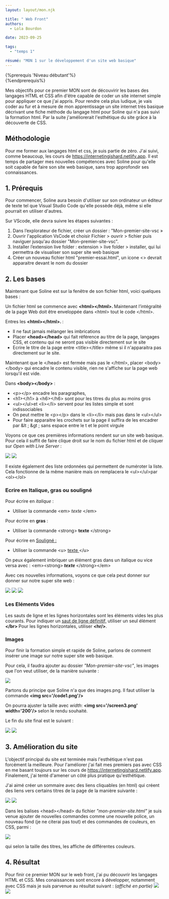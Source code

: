 ```yaml
---
layout: layout/mon.njk

title: " Web Front"
authors:
  - Lola Bourdon

date: 2023-09-25

tags: 
  - "temps 1"

résumé: "MON 1 sur le développement d'un site web basique"
---
```

{%prerequis 'Niveau débutant'%}  
{%endprerequis%}

Mes objectifs pour ce premier MON sont de découvirir les bases des langages HTML et CSS afin d'être capable de coder un site internet simple pour appliquer ce que j'ai appris. Pour rendre cela plus ludique, je vais coder au fur et à mesure de mon apprentissage un site internet très basique décrivant une fiche méthode du langage html pour Soline qui n'a pas suivi la formation html. Par la suite j'améliorerait l'esthétique du site grâce à la découverte de CSS.
 

##  Méthodologie 

Pour me former aux langages html et css, je suis partie de zéro. J'ai suivi, comme beaucoup, les cours de https://internetingishard.netlify.app. 
Il est temps de partager mes nouvelles compétences avec Soline pour qu'elle soit capable de faire son site web basique, sans trop approfondir ses connaissances.

## 1. Prérequis

Pour commencer, Soline aura besoin d'utiliser sur son ordinateur un éditeur de texte tel que Visual Studio Code qu'elle possède déjà, même si elle pourrait en utiliser d'autres. 

Sur VScode, elle devra suivre les étapes suivantes : 
1. Dans l’explorateur de fichier, créer un dossier : "Mon-premier-site-vsc »
3. Ouvrir l'application VsCode et choisir Fichier > ouvrir > fichier puis naviguer jusqu'au dossier "Mon-premier-site-vsc".
4. Installer l’extension live folder : extension > live folder > installer, qui lui permettra de visualiser son super site web basique
5. Créer un nouveau fichier html "premier-essai.html", un icone <> devrait apparaitre devant le nom du dossier 

## 2. Les bases 
Maintenant que Soline est sur la fenêtre de son fichier html, voici quelques bases :

Un fichier html se commence avec <strong> &lt;html&gt;&lt;/html&gt;. </strong>
Maintenant l’intégralité de la page Web doit être enveloppée dans  &lt;html&gt; tout le code &lt;/html&gt;. 


Entres les <strong> &lt;html&gt;&lt;/html&gt;. </strong>:
- Il ne faut jamais mélanger les imbrications 
- Placer <strong> &lt;head&gt;&lt;/head&gt;</strong> qui fait référence au titre de la page, langages CSS, et contenu qui ne seront pas visible directement sur le site 
-  Ecrire le titre de la page entre &lt;title&gt;&lt;/title&gt; même si il n'apparaitra pas directement sur le site.

Maintenant que le &lt;/head&gt; est fermée mais pas le &lt;/html&gt;, placer &lt;body&gt;&lt;/body&gt; qui encadre le contenu visible, rien ne s'affiche  sur la page web lorsqu'il est vide. 

Dans <strong>&lt;body&gt;&lt;/body&gt;</strong> :
- &lt;p&gt;&lt;/p&gt; encadre les paragraphes,  
- &lt;h1&gt;&lt;/h1&gt; à &lt;h6&gt;&lt;/h6&gt; sont pour les titres du plus au moins gros 
- &lt;ul&gt;&lt;/ul&gt;et &lt;li&gt;&lt;/li&gt; servent pour les listes simple et sont indissociables
- On peut mettre le &lt;p&gt;&lt;/p&gt; dans le &lt;li&gt;&lt;/li&gt; mais pas dans le &lt;ul&gt;&lt;/ul&gt;
- Pour faire apparaitre les crochets sur la page il suffira de les encadrer par &lt ; &gt ; sans espace entre le t et le point virgule

Voyons ce que ces premières informations rendent sur un site web basique. Pour cela il suffit de faire clique droit sur le nom du fichier html et de cliquer sur <em> Open with Live Server </em>:

<img src="code1.png">
<img src="screen1.png">

Il existe également des liste ordonnées qui permettent de numéroter la liste. Cela fonctionne de la même manière mais on remplacera le &lt;ul&gt;&lt;/ul&gt;par &lt;ol&gt;&lt;/ol&gt;

### Ecrire en Italique, gras ou souligné

Pour écrire en <em>italique</em> :
- Utiliser  la commande &lt;em&gt; <em>  texte </em> &lt;/em&gt; 

Pour écrire en <strong>gras</strong> :
- Utiliser la commande &lt;strong&gt; <strong> texte </strong> &lt;/strong&gt;

Pour écrire en <u>Souligné : </u>
- Utiliser la commande &lt;u&gt; <u> texte </u>&lt;/u&gt; 

On peux également imbriquer un élément gras dans un italique ou vice versa avec :</strong></em> &lt;em&gt;&lt;strong&gt;<em><strong> texte  </strong></em> &lt;/strong&gt;&lt;/em&gt;

Avec ces nouvelles informations, voyons ce que cela peut donner sur donner sur notre super site web :


<img src="screen2.png">
<img src="code2.png">
<img src="code3.png">
 
 
 ### Les Eléments Vides 
Les sauts de ligne et les lignes horizontales sont les éléments vides les plus courants. 
Pour indiquer un <u>saut de ligne définitif,</u> utiliser un seul élément <strong> &lt;/br&gt; </strong>
Pour les lignes horizontales, utiliser <strong>&lt;hr/&gt;</strong>.

###  Images

Pour finir la formation simple et rapide de Soline, parlons de comment insérer une image sur notre super site web basique.

Pour cela, il faudra ajouter au dossier <em>"Mon-premier-site-vsc"</em>, les images que l'on veut utiliser, de la manière suivante :

<img src="screen3.png"> 

Partons du principe que Soline n'a que des images.png. Il faut utiliser la commande <strong>&lt;img src='/code1.png'/&gt; </strong>

On pourra ajuster la taille avec <em>width</em>: <strong> &lt;img src='/screen3.png'  width='200'/&gt; </strong> selon le rendu souhaité.

Le fin du site final est le suivant :

<img src="dernierscreen.png">
<img src="derniercode.png">

## 3. Amélioration du site 

L'objectif principal du site est terminée mais l'esthétique n'est pas forcément la meilleure. Pour l'améliorer j'ai fait mes premiers pas avec CSS en me basant toujours sur les cours de https://internetingishard.netlify.app. Finalement, j'ai tenté d'amener un côté plus pratique qu'esthétique. 

J'ai aimé créer un sommaire avec des liens cliquables (en html) qui créent des liens vers certains titres de la page de la manière suivante :

<img src="screensommaire.png">
<img src="screenidbase.png">


Dans les balises &lt;head&gt;&lt;/head&gt; du fichier <em> "mon-premier-site.html" </em> je suis venue ajouter de nouvelles commandes comme une nouvelle police, un nouveau fond (je ne citerai pas tout) et des commandes de couleurs, en CSS, parmi :

<img src="screentitre.png">

qui selon la taille des titres, les affiche de différentes couleurs.

## 4. Résultat 

Pour finir ce premier MON sur le web front, j'ai pu découvrir les langages HTML et CSS. Mes conaissances sont encore à développer, notamment avec CSS mais je suis parvenue au résultat suivant : (<em>affiché en partie)<em>
<img src="screen9.png">
<img src="screen1-1.png">

